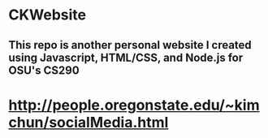 # CKWebsite
## This repo is another personal website I created using Javascript, HTML/CSS, and Node.js for OSU's CS290
# http://people.oregonstate.edu/~kimchun/socialMedia.html
